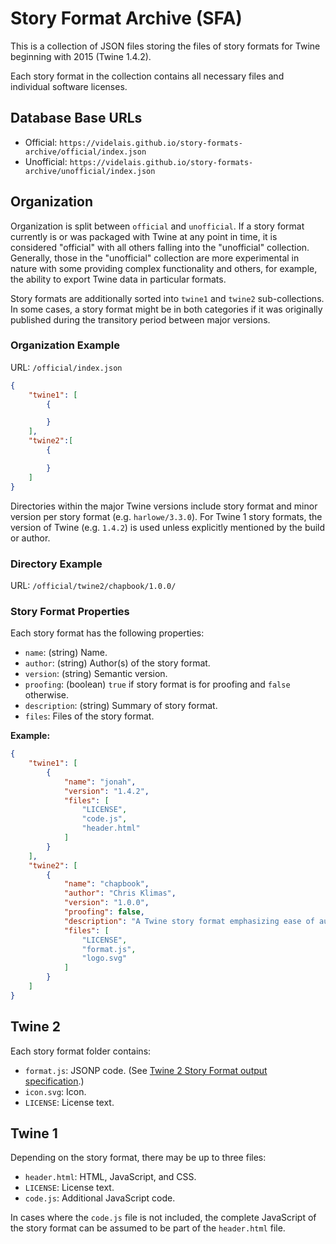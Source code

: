 # Story Format Archive (SFA)

This is a collection of JSON files storing the files of story formats for Twine beginning with 2015 (Twine 1.4.2).

Each story format in the collection contains all necessary files and individual software licenses.

## Database Base URLs

- Official: `https://videlais.github.io/story-formats-archive/official/index.json`
- Unofficial: `https://videlais.github.io/story-formats-archive/unofficial/index.json`

## Organization

Organization is split between `official` and `unofficial`. If a story format currently is or was packaged with Twine at any point in time, it is considered "official" with all others falling into the "unofficial" collection. Generally, those in the "unofficial" collection are more experimental in nature with some providing complex functionality and others, for example, the ability to export Twine data in particular formats.

Story formats are additionally sorted into `twine1` and `twine2` sub-collections. In some cases, a story format might be in both categories if it was originally published during the transitory period between major versions.

### Organization Example

URL: `/official/index.json`

```json
{
    "twine1": [
        {

        }
    ],
    "twine2":[
        {

        }
    ]
}
```

Directories within the major Twine versions include story format and minor version per story format (e.g. `harlowe/3.3.0`). For Twine 1 story formats, the version of Twine (e.g. `1.4.2`) is used unless explicitly mentioned by the build or author.

### Directory Example

URL: `/official/twine2/chapbook/1.0.0/`

### Story Format Properties

Each story format has the following properties:

- `name`: (string) Name.
- `author`: (string) Author(s) of the story format.
- `version`: (string) Semantic version.
- `proofing`: (boolean) `true` if story format is for proofing and `false` otherwise.
- `description`: (string) Summary of story format.
- `files`: Files of the story format.

**Example:**

```json
{
    "twine1": [
        {
            "name": "jonah",
            "version": "1.4.2",
            "files": [
                "LICENSE",
                "code.js",
                "header.html"
            ]
        }
    ],
    "twine2": [
        {
            "name": "chapbook",
            "author": "Chris Klimas",
            "version": "1.0.0",
            "proofing": false,
            "description": "A Twine story format emphasizing ease of authoring, multimedia, and playability on many different types of devices.",
            "files": [
                "LICENSE",
                "format.js",
                "logo.svg"
            ]
        }
    ]
}
```

## Twine 2

Each story format folder contains:

- `format.js`: JSONP code. (See [Twine 2 Story Format output specification](https://github.com/iftechfoundation/twine-specs/blob/master/twine-2-storyformats-spec.md).)
- `icon.svg`: Icon.
- `LICENSE`: License text.

## Twine 1

Depending on the story format, there may be up to three files:

- `header.html`: HTML, JavaScript, and CSS.
- `LICENSE`: License text.
- `code.js`: Additional JavaScript code.

In cases where the `code.js` file is not included, the complete JavaScript of the story format can be assumed to be part of the `header.html` file.
